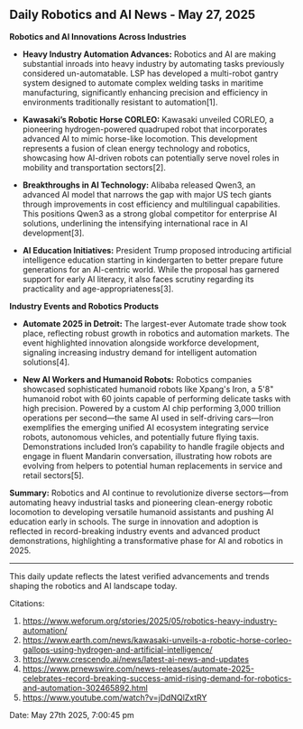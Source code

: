 ## Daily Robotics and AI News - May 27, 2025

**Robotics and AI Innovations Across Industries**

- **Heavy Industry Automation Advances:** Robotics and AI are making substantial inroads into heavy industry by automating tasks previously considered un-automatable. LSP has developed a multi-robot gantry system designed to automate complex welding tasks in maritime manufacturing, significantly enhancing precision and efficiency in environments traditionally resistant to automation[1].

- **Kawasaki’s Robotic Horse CORLEO:** Kawasaki unveiled CORLEO, a pioneering hydrogen-powered quadruped robot that incorporates advanced AI to mimic horse-like locomotion. This development represents a fusion of clean energy technology and robotics, showcasing how AI-driven robots can potentially serve novel roles in mobility and transportation sectors[2].

- **Breakthroughs in AI Technology:** Alibaba released Qwen3, an advanced AI model that narrows the gap with major US tech giants through improvements in cost efficiency and multilingual capabilities. This positions Qwen3 as a strong global competitor for enterprise AI solutions, underlining the intensifying international race in AI development[3].

- **AI Education Initiatives:** President Trump proposed introducing artificial intelligence education starting in kindergarten to better prepare future generations for an AI-centric world. While the proposal has garnered support for early AI literacy, it also faces scrutiny regarding its practicality and age-appropriateness[3].

**Industry Events and Robotics Products**

- **Automate 2025 in Detroit:** The largest-ever Automate trade show took place, reflecting robust growth in robotics and automation markets. The event highlighted innovation alongside workforce development, signaling increasing industry demand for intelligent automation solutions[4].

- **New AI Workers and Humanoid Robots:** Robotics companies showcased sophisticated humanoid robots like Xpang's Iron, a 5'8" humanoid robot with 60 joints capable of performing delicate tasks with high precision. Powered by a custom AI chip performing 3,000 trillion operations per second—the same AI used in self-driving cars—Iron exemplifies the emerging unified AI ecosystem integrating service robots, autonomous vehicles, and potentially future flying taxis. Demonstrations included Iron’s capability to handle fragile objects and engage in fluent Mandarin conversation, illustrating how robots are evolving from helpers to potential human replacements in service and retail sectors[5].

**Summary:** Robotics and AI continue to revolutionize diverse sectors—from automating heavy industrial tasks and pioneering clean-energy robotic locomotion to developing versatile humanoid assistants and pushing AI education early in schools. The surge in innovation and adoption is reflected in record-breaking industry events and advanced product demonstrations, highlighting a transformative phase for AI and robotics in 2025.

---

This daily update reflects the latest verified advancements and trends shaping the robotics and AI landscape today.

Citations:
1. https://www.weforum.org/stories/2025/05/robotics-heavy-industry-automation/
2. https://www.earth.com/news/kawasaki-unveils-a-robotic-horse-corleo-gallops-using-hydrogen-and-artificial-intelligence/
3. https://www.crescendo.ai/news/latest-ai-news-and-updates
4. https://www.prnewswire.com/news-releases/automate-2025-celebrates-record-breaking-success-amid-rising-demand-for-robotics-and-automation-302465892.html
5. https://www.youtube.com/watch?v=jDdNQlZxtRY

Date: May 27th 2025, 7:00:45 pm
